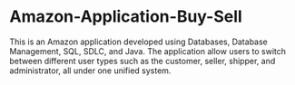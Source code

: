# Amazon-Application-Buy-Sell
This is an Amazon application developed using Databases, Database Management, SQL, SDLC, and Java. The application allow users to switch between different user types such as the customer, seller, shipper, and administrator, all under one unified system.

